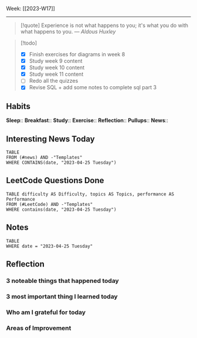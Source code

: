 Week: [[2023-W17]]
- - -
>[!quote]
> Experience is not what happens to you; it's what you do with what happens to you.
> — <cite>Aldous Huxley</cite>

>[!todo]
>- [x] Finish exercises for diagrams in week 8
>- [x] Study week 9 content
>- [x] Study week 10 content
>- [x] Study week 11 content
>- [ ] Redo all the quizzes
>- [x] Revise SQL + add some notes to complete sql part 3

## Habits

**Sleep**::
**Breakfast**::
**Study**:: 
**Exercise**:: 
**Reflection**:: 
**Pullups**::
**News**::

## Interesting News Today

```dataview
TABLE 
FROM (#news) AND -"Templates"
WHERE CONTAINS(date, "2023-04-25 Tuesday") 
```

## LeetCode Questions Done

```dataview
TABLE difficulty AS Difficulty, topics AS Topics, performance AS Performance
FROM (#LeetCode) AND -"Templates"
WHERE contains(date, "2023-04-25 Tuesday") 
```

## Notes

```dataview
TABLE
WHERE date = "2023-04-25 Tuesday"
```

## Reflection

### 3 noteable things that happened today

### 3 most important thing I learned today

### Who am I grateful for today

### Areas of Improvement